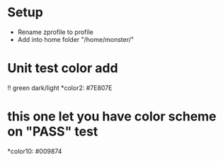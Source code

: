 # Setup
* Rename zprofile to profile
* Add into home folder "/home/monster/"

# Unit test color add
!! green dark/light
*color2:                          #7E807E
# this one let you have color scheme on "PASS" test
*color10:                         #009874
